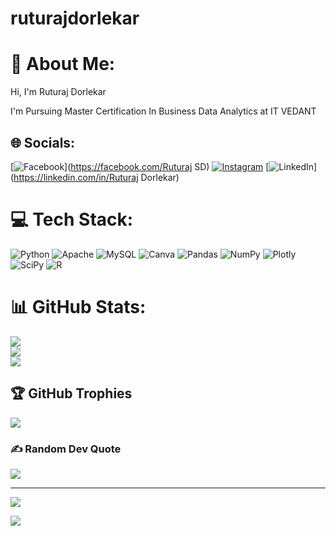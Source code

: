 # ruturajdorlekar

# 💫 About Me:
Hi, I'm Ruturaj Dorlekar

I'm Pursuing Master Certification In Business Data Analytics at IT VEDANT<br>

## 🌐 Socials:
[![Facebook](https://img.shields.io/badge/Facebook-%231877F2.svg?logo=Facebook&logoColor=white)](https://facebook.com/Ruturaj SD) [![Instagram](https://img.shields.io/badge/Instagram-%23E4405F.svg?logo=Instagram&logoColor=white)](https://instagram.com/rutraj_sd) [![LinkedIn](https://img.shields.io/badge/LinkedIn-%230077B5.svg?logo=linkedin&logoColor=white)](https://linkedin.com/in/Ruturaj Dorlekar) 

# 💻 Tech Stack:
![Python](https://img.shields.io/badge/python-3670A0?style=for-the-badge&logo=python&logoColor=ffdd54) ![Apache](https://img.shields.io/badge/apache-%23D42029.svg?style=for-the-badge&logo=apache&logoColor=white) ![MySQL](https://img.shields.io/badge/mysql-%2300f.svg?style=for-the-badge&logo=mysql&logoColor=white) ![Canva](https://img.shields.io/badge/Canva-%2300C4CC.svg?style=for-the-badge&logo=Canva&logoColor=white) ![Pandas](https://img.shields.io/badge/pandas-%23150458.svg?style=for-the-badge&logo=pandas&logoColor=white) ![NumPy](https://img.shields.io/badge/numpy-%23013243.svg?style=for-the-badge&logo=numpy&logoColor=white) ![Plotly](https://img.shields.io/badge/Plotly-%233F4F75.svg?style=for-the-badge&logo=plotly&logoColor=white) ![SciPy](https://img.shields.io/badge/SciPy-%230C55A5.svg?style=for-the-badge&logo=scipy&logoColor=%white) ![R](https://img.shields.io/badge/r-%23276DC3.svg?style=for-the-badge&logo=r&logoColor=white)
# 📊 GitHub Stats:
![](https://github-readme-stats.vercel.app/api?username=ruturajdorlekar&theme=dark&hide_border=false&include_all_commits=false&count_private=false)<br/>
![](https://github-readme-streak-stats.herokuapp.com/?user=ruturajdorlekar&theme=dark&hide_border=false)<br/>
![](https://github-readme-stats.vercel.app/api/top-langs/Python>?username=ruturajdorlekar&theme=dark&hide_border=false&include_all_commits=false&count_private=false&layout=compact)

## 🏆 GitHub Trophies
![](https://github-profile-trophy.vercel.app/?username=ruturajdorlekar&theme=radical&no-frame=false&no-bg=false&margin-w=4)

### ✍️ Random Dev Quote
![](https://quotes-github-readme.vercel.app/api?type=horizontal&theme=radical)


---
[![](https://visitcount.itsvg.in/api?id=ruturajdorlekar&icon=0&color=0)](https://visitcount.itsvg.in)

<!-- Proudly created with GPRM ( https://gprm.itsvg.in ) -->

[![](https://visitcount.itsvg.in/api?id=ruturajdorlekar22&label=Profile%20Views&color=1&icon=4&pretty=false)](https://visitcount.itsvg.in)
